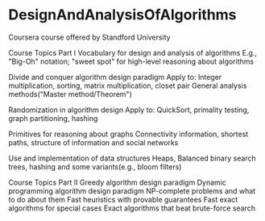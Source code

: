 # DesignAndAnalysisOfAlgorithms
Coursera course offered by Standford University

Course Topics Part I
Vocabulary for design and analysis of algorithms 
  E.g., "Big-Oh" notation; "sweet spot" for high-level reasoning about algorithms

Divide and conquer algorithm design paradigm
  Apply to: Integer multiplication, sorting, matrix multiplication, closet pair
  General analysis methods("Master method/Theorem")
  
Randomization in algorithm design 
  Apply to: QuickSort, primality testing, graph partitioning, hashing
  
Primitives for reasoning about graphs 
  Connectivity information, shortest paths, structure of information and social networks
  
Use and implementation of data structures 
  Heaps, Balanced binary search trees, hashing and some variants(e.g., bloom filters)

Course Topics Part II
Greedy algorithm design paradigm 
Dynamic programming algorithm design paradigm
NP-complete problems and what to do about them
Fast heuristics with provable guarantees
Fast exact algorithms for special cases
Exact algorithms that beat brute-force search  
